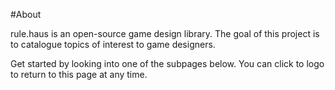 #About

rule.haus is an open-source game design library. The goal of this project is to catalogue topics of
interest to game designers.

Get started by looking into one of the subpages below. You can click to logo to return to this page
at any time.
